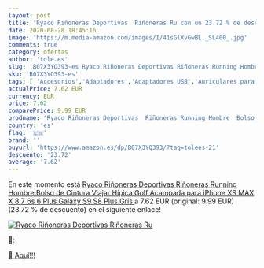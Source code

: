 ```yaml
---
layout: post
title: 'Ryaco Riñoneras Deportivas  Riñoneras Ru con un 23.72 % de descuento'
date: 2020-08-28 18:45:16
image: 'https://m.media-amazon.com/images/I/41sGlXvGwBL._SL400_.jpg'
comments: true
category: ofertas
author: 'tole.es'
slug: 'B07X3YQ393-es Ryaco Riñoneras Deportivas Riñoneras Running Hombre Bolso...'
sku: 'B07X3YQ393-es'
tags: [ 'Accesorios','Adaptadores','Adaptadores USB','Auriculares para equipo de audio','Auriculares y accesorios','Electrónica','Informática','iphone', ]
actualPrice: 7.62 EUR
currency: EUR
price: 7.62
comparePrice: 9.99 EUR
prodname: 'Ryaco Riñoneras Deportivas  Riñoneras Running Hombre  Bolso de Cintura Viajar  Hípica  Golf  Acampada para iPhone XS MAX X 8 7 6s 6 Plus  Galaxy S9 S8 Plus  Gris '
country: 'es'
flag: '🇪🇸'
brand: ''
buyurl: 'https://www.amazon.es/dp/B07X3YQ393/?tag=tolees-21'
descuento: '23.72'
average: '7.62'
---
```


En este momento está [Ryaco Riñoneras Deportivas  Riñoneras Running Hombre  Bolso de Cintura Viajar  Hípica  Golf  Acampada para iPhone XS MAX X 8 7 6s 6 Plus  Galaxy S9 S8 Plus  Gris ](https://www.amazon.es/dp/B07X3YQ393/?tag=tolees-21) a 7.62 EUR (original: 9.99 EUR) (23.72 %  de descuento) en el siguiente enlace!

[![Ryaco Riñoneras Deportivas  Riñoneras Ru](https://m.media-amazon.com/images/I/41sGlXvGwBL._SL400_.jpg)](https://www.amazon.es/dp/B07X3YQ393/?tag=tolees-21)

🔎:


[🛒 Aquí!!!](https://www.amazon.es/dp/B07X3YQ393/?tag=tolees-21)

